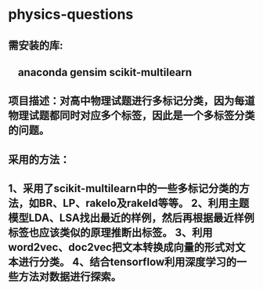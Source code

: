 # physics-questions
需安装的库:
--------------------
            anaconda
            gensim
            scikit-multilearn
------------------------------
项目描述：对高中物理试题进行多标记分类，因为每道物理试题都同时对应多个标签，因此是一个多标签分类的问题。
--------------------------------------------------------------------------
采用的方法：
--------------------------------------------
1、采用了scikit-multilearn中的一些多标记分类的方法，如BR、LP、rakelo及rakeld等等。
2、利用主题模型LDA、LSA找出最近的样例，然后再根据最近样例标签也应该类似的原理推断出标签。
3、利用word2vec、doc2vec把文本转换成向量的形式对文本进行分类。
4、结合tensorflow利用深度学习的一些方法对数据进行探索。
------------------------------------------------------

